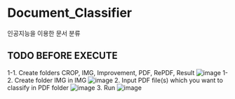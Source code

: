 # Document_Classifier
인공지능을 이용한 문서 분류

## TODO BEFORE EXECUTE
1-1. Create folders CROP, IMG, Improvement, PDF, RePDF, Result
![image](https://user-images.githubusercontent.com/37128456/79853026-7838a280-8402-11ea-9b0c-57c5115274f5.png)
1-2. Create folder IMG in IMG
![image](https://user-images.githubusercontent.com/37128456/79853414-fdbc5280-8402-11ea-8e58-d2d4c1d8cd86.png)
2. Input PDF file(s) which you want to classify in PDF folder
![image](https://user-images.githubusercontent.com/37128456/79853703-58ee4500-8403-11ea-9d2b-efda709286ba.png)
3. Run
![image](https://user-images.githubusercontent.com/37128456/79853776-728f8c80-8403-11ea-9c16-a5ea34932e46.png)